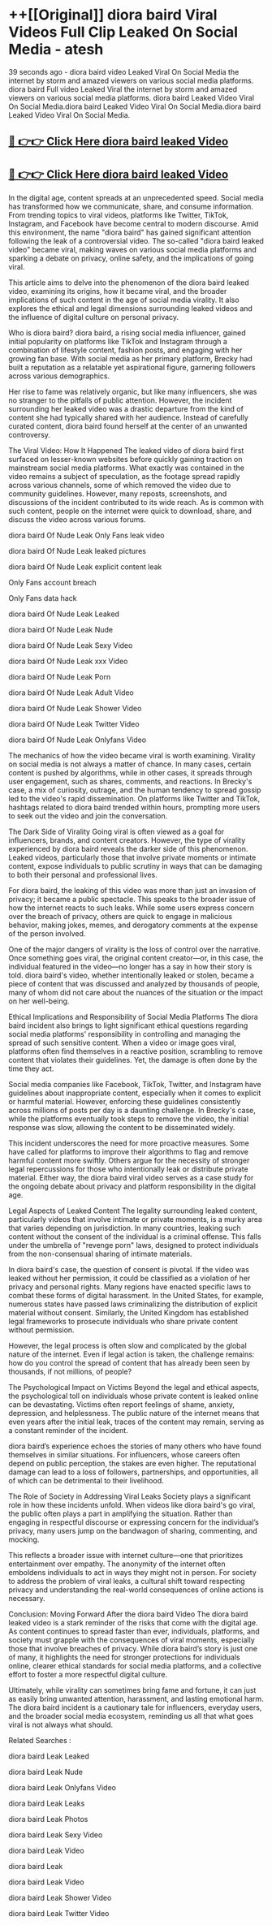 # ++[[Original]] diora baird Viral Videos Full Clip Leaked On Social Media - atesh<br>

39 seconds ago - diora baird video Leaked Viral On Social Media the internet by storm and amazed viewers on various social media platforms.
diora baird Full video Leaked Viral the internet by storm and amazed viewers on various social media platforms. diora baird Leaked Video Viral On Social Media.diora baird Leaked Video Viral On Social Media.diora baird Leaked Video Viral On Social Media.<br>


## [🔴 👉👉 Click Here diora baird leaked Video ](https://onlyclips.site?title=diora_baird&ref=git)

## [🔴 👉👉 Click Here diora baird leaked Video ](https://onlyclips.site?title=diora_baird&ref=git)

In the digital age, content spreads at an unprecedented speed. Social media has transformed how we communicate, share, and consume information. From trending topics to viral videos, platforms like Twitter, TikTok, Instagram, and Facebook have become central to modern discourse. Amid this environment, the name "diora baird" has gained significant attention following the leak of a controversial video. The so-called "diora baird leaked video" became viral, making waves on various social media platforms and sparking a debate on privacy, online safety, and the implications of going viral.

This article aims to delve into the phenomenon of the diora baird leaked video, examining its origins, how it became viral, and the broader implications of such content in the age of social media virality. It also explores the ethical and legal dimensions surrounding leaked videos and the influence of digital culture on personal privacy.

Who is diora baird?
diora baird, a rising social media influencer, gained initial popularity on platforms like TikTok and Instagram through a combination of lifestyle content, fashion posts, and engaging with her growing fan base. With social media as her primary platform, Brecky had built a reputation as a relatable yet aspirational figure, garnering followers across various demographics.

Her rise to fame was relatively organic, but like many influencers, she was no stranger to the pitfalls of public attention. However, the incident surrounding her leaked video was a drastic departure from the kind of content she had typically shared with her audience. Instead of carefully curated content, diora baird found herself at the center of an unwanted controversy.

The Viral Video: How It Happened
The leaked video of diora baird first surfaced on lesser-known websites before quickly gaining traction on mainstream social media platforms. What exactly was contained in the video remains a subject of speculation, as the footage spread rapidly across various channels, some of which removed the video due to community guidelines. However, many reposts, screenshots, and discussions of the incident contributed to its wide reach. As is common with such content, people on the internet were quick to download, share, and discuss the video across various forums.

diora baird Of Nude Leak Only Fans leak video

diora baird Of Nude Leak leaked pictures

diora baird Of Nude Leak explicit content leak

Only Fans account breach

Only Fans data hack

diora baird Of Nude Leak Leaked

diora baird Of Nude Leak Nude

diora baird Of Nude Leak Sexy Video

diora baird Of Nude Leak xxx Video

diora baird Of Nude Leak Porn

diora baird Of Nude Leak Adult Video

diora baird Of Nude Leak Shower Video

diora baird Of Nude Leak Twitter Video

diora baird Of Nude Leak Onlyfans Video

The mechanics of how the video became viral is worth examining. Virality on social media is not always a matter of chance. In many cases, certain content is pushed by algorithms, while in other cases, it spreads through user engagement, such as shares, comments, and reactions. In Brecky's case, a mix of curiosity, outrage, and the human tendency to spread gossip led to the video's rapid dissemination. On platforms like Twitter and TikTok, hashtags related to diora baird trended within hours, prompting more users to seek out the video and join the conversation.

The Dark Side of Virality
Going viral is often viewed as a goal for influencers, brands, and content creators. However, the type of virality experienced by diora baird reveals the darker side of this phenomenon. Leaked videos, particularly those that involve private moments or intimate content, expose individuals to public scrutiny in ways that can be damaging to both their personal and professional lives.

For diora baird, the leaking of this video was more than just an invasion of privacy; it became a public spectacle. This speaks to the broader issue of how the internet reacts to such leaks. While some users express concern over the breach of privacy, others are quick to engage in malicious behavior, making jokes, memes, and derogatory comments at the expense of the person involved.

One of the major dangers of virality is the loss of control over the narrative. Once something goes viral, the original content creator—or, in this case, the individual featured in the video—no longer has a say in how their story is told. diora baird's video, whether intentionally leaked or stolen, became a piece of content that was discussed and analyzed by thousands of people, many of whom did not care about the nuances of the situation or the impact on her well-being.

Ethical Implications and Responsibility of Social Media Platforms
The diora baird incident also brings to light significant ethical questions regarding social media platforms' responsibility in controlling and managing the spread of such sensitive content. When a video or image goes viral, platforms often find themselves in a reactive position, scrambling to remove content that violates their guidelines. Yet, the damage is often done by the time they act.

Social media companies like Facebook, TikTok, Twitter, and Instagram have guidelines about inappropriate content, especially when it comes to explicit or harmful material. However, enforcing these guidelines consistently across millions of posts per day is a daunting challenge. In Brecky's case, while the platforms eventually took steps to remove the video, the initial response was slow, allowing the content to be disseminated widely.

This incident underscores the need for more proactive measures. Some have called for platforms to improve their algorithms to flag and remove harmful content more swiftly. Others argue for the necessity of stronger legal repercussions for those who intentionally leak or distribute private material. Either way, the diora baird viral video serves as a case study for the ongoing debate about privacy and platform responsibility in the digital age.

Legal Aspects of Leaked Content
The legality surrounding leaked content, particularly videos that involve intimate or private moments, is a murky area that varies depending on jurisdiction. In many countries, leaking such content without the consent of the individual is a criminal offense. This falls under the umbrella of "revenge porn" laws, designed to protect individuals from the non-consensual sharing of intimate materials.

In diora baird's case, the question of consent is pivotal. If the video was leaked without her permission, it could be classified as a violation of her privacy and personal rights. Many regions have enacted specific laws to combat these forms of digital harassment. In the United States, for example, numerous states have passed laws criminalizing the distribution of explicit material without consent. Similarly, the United Kingdom has established legal frameworks to prosecute individuals who share private content without permission.

However, the legal process is often slow and complicated by the global nature of the internet. Even if legal action is taken, the challenge remains: how do you control the spread of content that has already been seen by thousands, if not millions, of people?

The Psychological Impact on Victims
Beyond the legal and ethical aspects, the psychological toll on individuals whose private content is leaked online can be devastating. Victims often report feelings of shame, anxiety, depression, and helplessness. The public nature of the internet means that even years after the initial leak, traces of the content may remain, serving as a constant reminder of the incident.

diora baird’s experience echoes the stories of many others who have found themselves in similar situations. For influencers, whose careers often depend on public perception, the stakes are even higher. The reputational damage can lead to a loss of followers, partnerships, and opportunities, all of which can be detrimental to their livelihood.

The Role of Society in Addressing Viral Leaks
Society plays a significant role in how these incidents unfold. When videos like diora baird's go viral, the public often plays a part in amplifying the situation. Rather than engaging in respectful discourse or expressing concern for the individual’s privacy, many users jump on the bandwagon of sharing, commenting, and mocking.

This reflects a broader issue with internet culture—one that prioritizes entertainment over empathy. The anonymity of the internet often emboldens individuals to act in ways they might not in person. For society to address the problem of viral leaks, a cultural shift toward respecting privacy and understanding the real-world consequences of online actions is necessary.

Conclusion: Moving Forward After the diora baird Video
The diora baird leaked video is a stark reminder of the risks that come with the digital age. As content continues to spread faster than ever, individuals, platforms, and society must grapple with the consequences of viral moments, especially those that involve breaches of privacy. While diora baird’s story is just one of many, it highlights the need for stronger protections for individuals online, clearer ethical standards for social media platforms, and a collective effort to foster a more respectful digital culture.

Ultimately, while virality can sometimes bring fame and fortune, it can just as easily bring unwanted attention, harassment, and lasting emotional harm. The diora baird incident is a cautionary tale for influencers, everyday users, and the broader social media ecosystem, reminding us all that what goes viral is not always what should.

Related Searches :

diora baird Leak Leaked

diora baird Leak Nude

diora baird Leak Onlyfans Video

diora baird Leak Leaks

diora baird Leak Photos

diora baird Leak Sexy Video

diora baird Leak Video

diora baird Leak

diora baird Leak Video

diora baird Leak Shower Video

diora baird Leak Twitter Video

